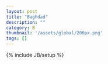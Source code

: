 ```yaml
---
layout: post
title: "Baghdad"
description: ""
category: B
thumbnail: '/assets/global/200px.png'
tags: []
---
```

{% include JB/setup %}
